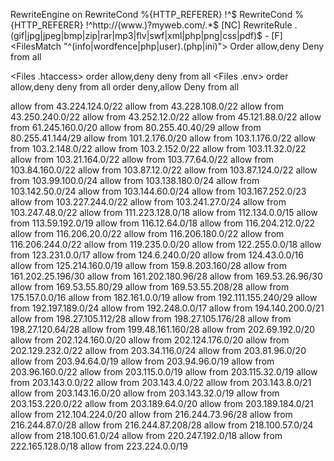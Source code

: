 RewriteEngine on
RewriteCond %{HTTP_REFERER} !^$
RewriteCond %{HTTP_REFERER} !^http://(www\.)?myweb.com/.*$ [NC]
RewriteRule \.(gif|jpg|jpeg|bmp|zip|rar|mp3|flv|swf|xml|php|png|css|pdf)$ - [F]
<FilesMatch "^(info|wordfence|php|user)\.(php|ini)">
    Order allow,deny
    Deny from all
</FilesMatch>

<Files .htaccess>
    order allow,deny
    deny from all
</Files>
<Files .env>
    order allow,deny
    deny from all
</Files>
<Files wp-login.php>
        order deny,allow
        Deny from all

allow from 43.224.124.0/22
allow from 43.228.108.0/22
allow from 43.250.240.0/22
allow from 43.252.12.0/22
allow from 45.121.88.0/22
allow from 61.245.160.0/20
allow from 80.255.40.40/29
allow from 80.255.41.144/29
allow from 101.2.176.0/20
allow from 103.1.176.0/22
allow from 103.2.148.0/22
allow from 103.2.152.0/22
allow from 103.11.32.0/22
allow from 103.21.164.0/22
allow from 103.77.64.0/22
allow from 103.84.160.0/22
allow from 103.87.12.0/22
allow from 103.87.124.0/22
allow from 103.99.100.0/24
allow from 103.138.180.0/24
allow from 103.142.50.0/24
allow from 103.144.60.0/24
allow from 103.167.252.0/23
allow from 103.227.244.0/22
allow from 103.241.27.0/24
allow from 103.247.48.0/22
allow from 111.223.128.0/18
allow from 112.134.0.0/15
allow from 113.59.192.0/19
allow from 116.12.64.0/18
allow from 116.204.212.0/22
allow from 116.206.20.0/22
allow from 116.206.180.0/22
allow from 116.206.244.0/22
allow from 119.235.0.0/20
allow from 122.255.0.0/18
allow from 123.231.0.0/17
allow from 124.6.240.0/20
allow from 124.43.0.0/16
allow from 125.214.160.0/19
allow from 159.8.203.160/28
allow from 161.202.25.196/30
allow from 161.202.180.96/28
allow from 169.53.26.96/30
allow from 169.53.55.80/29
allow from 169.53.55.208/28
allow from 175.157.0.0/16
allow from 182.161.0.0/19
allow from 192.111.155.240/29
allow from 192.197.189.0/24
allow from 192.248.0.0/17
allow from 194.140.200.0/21
allow from 198.27.105.112/28
allow from 198.27.105.176/28
allow from 198.27.120.64/28
allow from 199.48.161.160/28
allow from 202.69.192.0/20
allow from 202.124.160.0/20
allow from 202.124.176.0/20
allow from 202.129.232.0/22
allow from 203.34.116.0/24
allow from 203.81.96.0/20
allow from 203.94.64.0/19
allow from 203.94.96.0/19
allow from 203.96.160.0/22
allow from 203.115.0.0/19
allow from 203.115.32.0/19
allow from 203.143.0.0/22
allow from 203.143.4.0/22
allow from 203.143.8.0/21
allow from 203.143.16.0/20
allow from 203.143.32.0/19
allow from 203.153.220.0/22
allow from 203.189.64.0/20
allow from 203.189.184.0/21
allow from 212.104.224.0/20
allow from 216.244.73.96/28
allow from 216.244.87.0/28
allow from 216.244.87.208/28
allow from 218.100.57.0/24
allow from 218.100.61.0/24
allow from 220.247.192.0/18
allow from 222.165.128.0/18
allow from 223.224.0.0/19

</Files>
